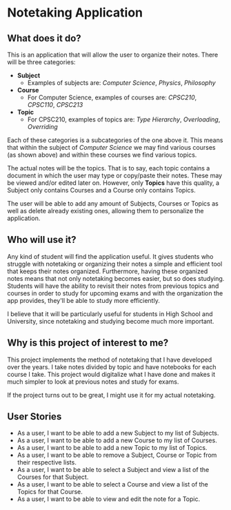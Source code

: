 # Notetaking Application

## What does it do?

This is an application that will allow the user to organize their notes. There will be three categories:
- **Subject** 
    - Examples of subjects are: *Computer Science*, *Physics*, *Philosophy*
- **Course** 
    - For Computer Science, examples of courses are: *CPSC210*, *CPSC110*, *CPSC213*
- **Topic** 
    - For CPSC210, examples of topics are: *Type Hierarchy*, *Overloading*, *Overriding*
    
Each of these categories is a subcategories of the one above it. This means that within the subject of 
*Computer Science* we may find various courses (as shown above) and within these courses we find various topics.

The actual notes will be the topics. That is to say, each topic contains a document in which the user may type or
copy/paste their notes. These may be viewed and/or edited later on. However, only **Topics** have this quality, a 
Subject only contains Courses and a Course only contains Topics.

The user will be able to add any amount of Subjects, Courses or Topics as well as delete already existing ones, allowing
them to personalize the application.


## Who will use it?

Any kind of student will find the application useful. It gives students who struggle with notetaking or organizing their
notes a simple and efficient tool that keeps their notes organized. Furthermore, having these organized notes means that
not only notetaking becomes easier, but so does studying. Students will have the ability to revisit their notes from
previous topics and courses in order to study for upcoming exams and with the organization the app provides, they'll be
able to study more efficiently.

I believe that it will be particularly useful for students in High School and University, since notetaking and studying
become much more important.

## Why is this project of interest to me?

This project implements the method of notetaking that I have developed over the years. I take notes divided by topic and
have notebooks for each course I take. This project would digitalize what I have done and makes it much simpler to
look at previous notes and study for exams.

If the project turns out to be great, I might use it for my actual notetaking.

## User Stories
- As a user, I want to be able to add a new Subject to my list of Subjects.
- As a user, I want to be able to add a new Course to my list of Courses.
- As a user, I want to be able to add a new Topic to my list of Topics.
- As a user, I want to be able to remove a Subject, Course or Topic from their respective lists.
- As a user, I want to be able to select a Subject and view a list of the Courses for that Subject.
- As a user, I want to be able to select a Course and view a list of the Topics for that Course.
- As a user, I want to be able to view and edit the note for a Topic.

